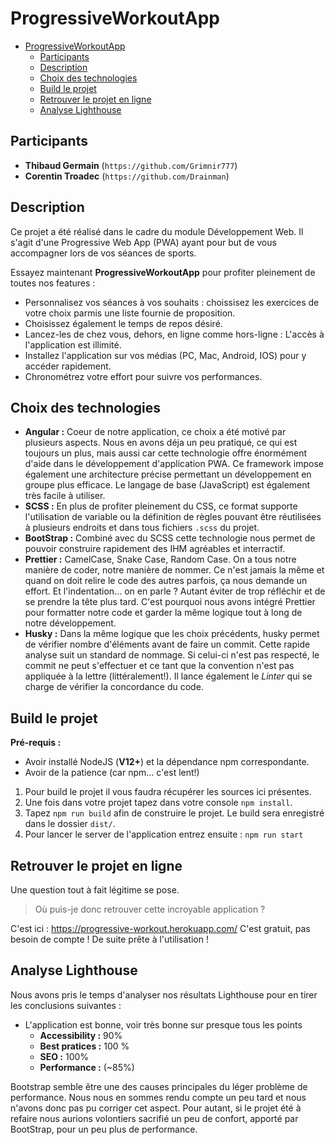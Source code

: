 # ProgressiveWorkoutApp

<!--ts-->
- [ProgressiveWorkoutApp](#progressiveworkoutapp)
  - [Participants](#participants)
  - [Description](#description)
  - [Choix des technologies](#choix-des-technologies)
  - [Build le projet](#build-le-projet)
  - [Retrouver le projet en ligne](#retrouver-le-projet-en-ligne)
  - [Analyse Lighthouse](#analyse-lighthouse)
  <!-- Added by: kurai, at: mercredi 13 mai 2020, 22:59:15 (UTC+0200) -->
  <!--te-->

## Participants

- **Thibaud Germain** (`https://github.com/Grimnir777`)
- **Corentin Troadec** (`https://github.com/Drainman`)

## Description

Ce projet a été réalisé dans le cadre du module Développement Web.
Il s'agit d'une Progressive Web App (PWA) ayant pour but de vous accompagner lors de vos séances de sports.

Essayez maintenant **ProgressiveWorkoutApp** pour profiter pleinement de toutes nos features :

- Personnalisez vos séances à vos souhaits : choissisez les exercices de votre choix parmis une liste fournie de proposition.
- Choisissez également le temps de repos désiré.
- Lancez-les de chez vous, dehors, en ligne comme hors-ligne : L'accès à l'application est illimité.
- Installez l'application sur vos médias (PC, Mac, Android, IOS) pour y accéder rapidement.
- Chronométrez votre effort pour suivre vos performances.

## Choix des technologies

- **Angular :** Coeur de notre application, ce choix a été motivé par plusieurs aspects. Nous en avons déja un peu pratiqué, ce qui est toujours un plus, mais aussi car cette technologie offre énormément d'aide dans le développement d'application PWA. Ce framework impose également une architecture précise permettant un développement en groupe plus efficace. Le langage de base (JavaScript) est également très facile à utiliser.
- **SCSS :** En plus de profiter pleinement du CSS, ce format supporte l'utilisation de variable ou la définition de règles pouvant être réutilisées à plusieurs endroits et dans tous fichiers `.scss` du projet.
- **BootStrap :** Combiné avec du SCSS cette technologie nous permet de pouvoir construire rapidement des IHM agréables et interractif.
- **Prettier :** CamelCase, Snake Case, Random Case. On a tous notre manière de coder, notre manière de nommer. Ce n'est jamais la même et quand on doit relire le code des autres parfois, ça nous demande un effort. Et l'indentation... on en parle ? Autant éviter de trop réfléchir et de se prendre la tête plus tard. C'est pourquoi nous avons intégré Prettier pour formatter notre code et garder la même logique tout à long de notre développement.
- **Husky :** Dans la même logique que les choix précédents, husky permet de vérifier nombre d'éléments avant de faire un commit. Cette rapide analyse suit un standard de nommage. Si celui-ci n'est pas respecté, le commit ne peut s'effectuer et ce tant que la convention n'est pas appliquée à la lettre (littéralement!). Il lance également le _Linter_ qui se charge de vérifier la concordance du code.

## Build le projet

**Pré-requis :**

- Avoir installé NodeJS (**V12+**) et la dépendance npm correspondante.
- Avoir de la patience (car npm... c'est lent!)

1. Pour build le projet il vous faudra récupérer les sources ici présentes.
2. Une fois dans votre projet tapez dans votre console `npm install`.
3. Tapez `npm run build` afin de construire le projet. Le build sera enregistré dans le dossier `dist/`.
4. Pour lancer le server de l'application entrez ensuite : `npm run start`

## Retrouver le projet en ligne

Une question tout à fait légitime se pose.

> Où puis-je donc retrouver cette incroyable application ?

C'est ici : https://progressive-workout.herokuapp.com/
C'est gratuit, pas besoin de compte ! De suite prête à l'utilisation !

## Analyse Lighthouse

Nous avons pris le temps d'analyser nos résultats Lighthouse pour en tirer les conclusions suivantes :

- L'application est bonne, voir très bonne sur presque tous les points
  - **Accessibility :** 90%
  - **Best pratices :** 100 %
  - **SEO :** 100%
  - **Performance :** (~85%)

Bootstrap semble être une des causes principales du léger problème de performance. Nous nous en sommes rendu compte un peu tard et nous n'avons donc pas pu corriger cet aspect. Pour autant, si le projet été à refaire nous aurions volontiers sacrifié un peu de confort, apporté par BootStrap, pour un peu plus de performance.
